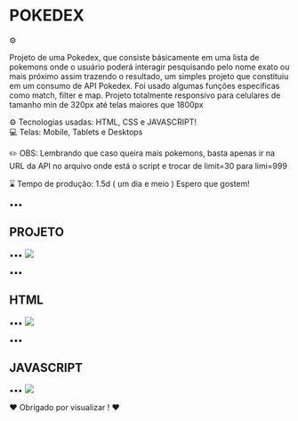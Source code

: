 # POKEDEX

⚙️ <p>Projeto de uma Pokedex, que consiste básicamente em uma lista de pokemons onde o usuário poderá interagir pesquisando pelo nome exato ou mais próximo assim trazendo o 
resultado, um simples projeto que constituiu em um consumo de API Pokedex. Foi usado algumas funções especificas como match, filter e map. 
Projeto totalmente responsivo para celulares de tamanho min de 320px até telas maiores que 1800px</p>

⚙️ Tecnologias usadas: HTML, CSS e JAVASCRIPT! </br>
💻 Telas: Mobile, Tablets e Desktops </br>

✏️ OBS: Lembrando que caso queira mais pokemons, basta apenas ir na URL da API no arquivo onde está o script e trocar de limit=30 para limi=999

⌛️ Tempo de produção: 1.5d ( um dia e meio )
   Espero que gostem!

▪️▪️▪️<h2>PROJETO</h2>▪️▪️▪️
<img src="https://user-images.githubusercontent.com/110071892/196893062-e0853260-9375-4b0e-991d-b3df62eb5b91.png" />

▪️▪️▪️<h2>HTML</h2>▪️▪️▪️
<img src="https://user-images.githubusercontent.com/110071892/197019612-37bc2ea2-215f-4c96-86ef-b5f649576919.png" />

▪️▪️▪️<h2>JAVASCRIPT</h2>▪️▪️▪️
<img src="https://user-images.githubusercontent.com/110071892/196892192-d4421ba4-24d2-43be-97d0-e477813dec82.png" />

❤️ Obrigado por visualizar ! ❤️
